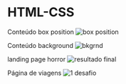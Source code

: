 # HTML-CSS
Conteúdo box position
![box position](https://user-images.githubusercontent.com/121810279/224857677-658affa2-f8a4-4b76-9225-4d04a561f614.PNG)


Conteúdo background
![bkgrnd](https://user-images.githubusercontent.com/121810279/224858951-10bc5634-1c75-42ec-8ccb-e906df566097.PNG)

landing page horror
![resultado final](https://user-images.githubusercontent.com/121810279/225630995-56530f73-7e8d-4750-8f7e-7b20190414ca.PNG)

Página de viagens
![1 desafio](https://user-images.githubusercontent.com/121810279/225631644-a987f338-32bf-4968-ae45-80bae8641926.PNG)
